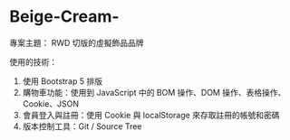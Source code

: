 # Beige-Cream-
 
專案主題：
RWD 切版的虛擬飾品品牌

使用的技術：
1. 使用 Bootstrap 5 排版
2. 購物車功能：使用到 JavaScript 中的 BOM 操作、DOM 操作、表格操作、Cookie、JSON
4. 會員登入與註冊：使用 Cookie 與 localStorage 來存取註冊的帳號和密碼
5. 版本控制工具：Git / Source Tree

